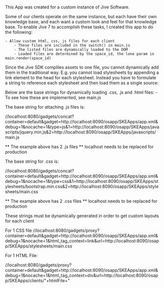 This App was created for a custom instance of Jive Software.  

Some of our clients operate on the same instance, but each have their own knowledge base, and  each want a custom look and feel for that knowledge base.  To enable Jive 7 to accomplish these tasks, I created this app to do the following:
	
	- Allow custom html, css, js files for each client
		- These files are included in the switch() in main.js
		- The listed files are dynamically loaded to the DOM
		- Loaded files are determined by the space_id, the lone param in main.render(space_id) 


Since the Jive SDK compliles assets to one file, you cannot dynamically add them in the traditional way.  E.g. you cannot load stylesheets by appending a link element to the head for each stylesheet.  Instead you have to formulate a string to reference each stylesheet and then load them as a single source:

Below are the base strings for dynamically loading .css, .js and .html files:
	- To see how these are implemented, see main.js

The base string for attaching .js files is: 

//localhost:8080/gadgets/concat?container=default&gadget=http://localhost:8090/osapp/SKEApps/app.xml&debug=1&nocache=1&type=js&1=http://localhost:8090/osapp/SKEApps/javascripts/jquery.min.js&2=http://localhost:8090/osapp/SKEApps/javascripts/main.js

** The example above has 2 .js files
** localhost needs to be replaced for production

The base string for .css is:

//localhost:8080/gadgets/concat?container=default&gadget=http://localhost:8090/osapp/SKEApps/app.xml&debug=1&nocache=1&type=css&1=http://localhost:8090/osapp/SKEApps/stylesheets/bootstrap.min.css&2=http://localhost:8090/osapp/SKEApps/stylesheets/main.css

** The example above has 2 .css files
** localhost needs to be replaced for production

These strings must be dynamically generated in order to get custom layouts for each client

For 1 CSS file
//localhost:8080/gadgets/proxy?container=default&gadget=http://localhost:8090/osapp/SKEApps/app.xml&debug=1&nocache=1&html_tag_context=link&url=http://localhost:8090/osapp/SKEApps/stylesheets/main.css

For 1 HTML File:

//localhost:8080/gadgets/proxy?container=default&gadget=http://localhost:8090/osapp/SKEApps/app.xml&debug=1&nocache=1&html_tag_context=div&url=http://localhost:8090/osapp/SKEApps/clients/"+htmlFile+"